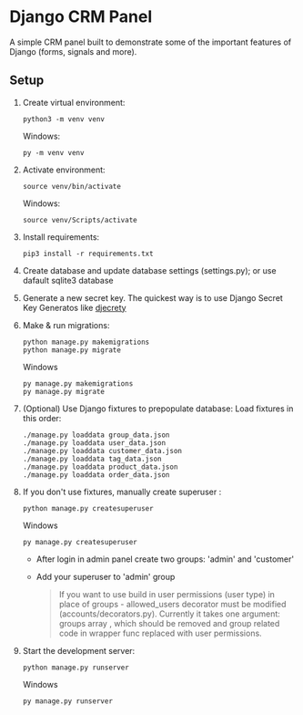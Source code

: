 # Django CRM Panel

A simple CRM panel built to demonstrate  some of the important features of Django (forms, signals and more).

## Setup

1. Create virtual environment:
    ```
    python3 -m venv venv
    ```
    Windows:
    ```
    py -m venv venv
    ```

2. Activate environment:
    ```
    source venv/bin/activate
    ```
    Windows:
    ```
    source venv/Scripts/activate
    ```

3. Install requirements:
    ```
    pip3 install -r requirements.txt
    ```

4. Create database and update database settings (settings.py); or use dafault sqlite3 database

5. Generate a new secret key. The quickest way is to use Django Secret Key Generatos like [djecrety](https://djecrety.ir/)

6. Make & run migrations:
    ```
    python manage.py makemigrations
    python manage.py migrate
    ```
    Windows
    ```
    py manage.py makemigrations
    py manage.py migrate
    ```

7. (Optional) Use Django fixtures to prepopulate database:
    Load fixtures in this order:
    ```
    ./manage.py loaddata group_data.json
    ./manage.py loaddata user_data.json
    ./manage.py loaddata customer_data.json
    ./manage.py loaddata tag_data.json
    ./manage.py loaddata product_data.json
    ./manage.py loaddata order_data.json
    ```

7. If you don't use fixtures, manually create superuser :
    ```
    python manage.py createsuperuser
    ```
    Windows
    ```
    py manage.py createsuperuser
    ```
    - After login in admin panel create two groups: 'admin' and 'customer'
    - Add your superuser to 'admin' group

        > If you want to use build in user permissions (user type) in place of groups - allowed_users decorator must be modified (accounts/decorators.py).
        > Currently it takes one argument: groups array , which should be removed and group related code in wrapper func replaced with user permissions.

8. Start the development server:
    ```
    python manage.py runserver
    ```
    Windows
    ```
    py manage.py runserver
    ```